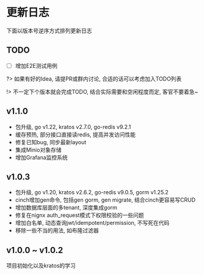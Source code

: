 # 更新日志

下面以版本号逆序方式排列更新日志

## TODO

- [ ] 增加E2E测试用例

?> 如果有好的Idea, 请提PR或群内讨论, 合适的话可以考虑加入TODO列表

!> 不一定下个版本就会完成TODO, 结合实际需要和空闲程度而定, 客官不要着急~

## v1.1.0

- 包升级, go v1.22, kratos v2.7.0, go-redis v9.2.1
- 缓存预热, 部分接口直接读redis, 提高并发访问性能
- 修复已知bug, 同步最新layout
- 集成Minio对象存储
- 增加Grafana监控系统

## v1.0.3

- 包升级, go v1.20, kratos v2.6.2, go-redis v9.0.5, gorm v1.25.2
- cinch增加gen命令, 包括gen gorm, gen migrate, 结合cinch更容易写CRUD
- 增加数据库层面的多tenant, 深度集成gorm
- 修复在nignx auth_request模式下权限校验的一些问题
- 增加白名单, 动态查询jwt/idempotent/permission, 不写死在代码
- 移除一些不当的用法, 如布隆过滤器

## v1.0.0 ~ v1.0.2

项目初始化以及kratos的学习